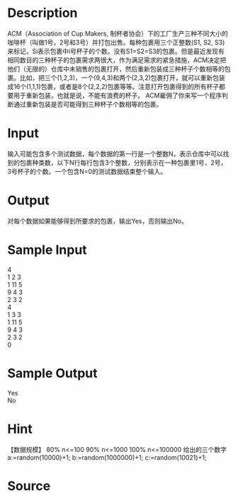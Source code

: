 
# Description

<div class="content"><p>ACM（Association of Cup Makers, 制杯者协会）下的工厂生产三种不同大小的咖啡杯（叫做1号，2号和3号）并打包出售。每种包裹用三个正整数(S1, S2, S3)来标记，Si表示包裹中i号杯子的个数。没有S1=S2=S3的包裹。但是最近发现有相同数目的三种杯子的包裹需求两很大，作为满足需求的紧急措施，ACM决定把他们（无限的）仓库中未销售的包裹打开，然后重新包装成三种杯子个数相等的包裹。比如，把三个(1,2,3)，一个(9,4,3)和两个(2,3,2)包裹打开，就可以重新包装成16个(1,1,1)包裹，或者是8个(2,2,2)包裹等等。注意打开包裹得到的所有杯子都要用于重新包装，也就是说，不能有浪费的杯子。 ACM雇佣了你来写一个程序判断通过重新包装是否可能得到三种杯子个数相等的包裹。</p></div>

# Input

<div class="content"><p>输入可能包含多个测试数据，每个数据的第一行是一个整数N，表示仓库中可以找到的包裹种类数，以下N行每行包含3个整数，分别表示在一种包裹里1号，2号，3号杯子的个数。一个包含N=0的测试数据结束整个输入。</p></div>

# Output

<div class="content"><p>对每个数据如果能够得到所要求的包裹，输出Yes，否则输出No。</p></div>

# Sample Input

<div class="content"><span class="sampledata">4<br/>
1 2 3<br/>
1 11 5<br/>
9 4 3<br/>
2 3 2<br/>
4<br/>
1 3 3<br/>
1 11 5<br/>
9 4 3<br/>
2 3 2<br/>
0<br/>
</span></div>

# Sample Output

<div class="content"><span class="sampledata">Yes<br/>
No<br/>
</span></div>

# Hint

<div class="content"><p></p><p>【数据规模】 80% n&lt;=100 90% n&lt;=1000 100% n&lt;=100000 给出的三个数字 a:=random(10000)+1; b:=random(1000000)+1; c:=random(10021)+1;</p><p></p></div>

# Source

<div class="content"><p><a href="problemset.php?search="></a></p></div>

